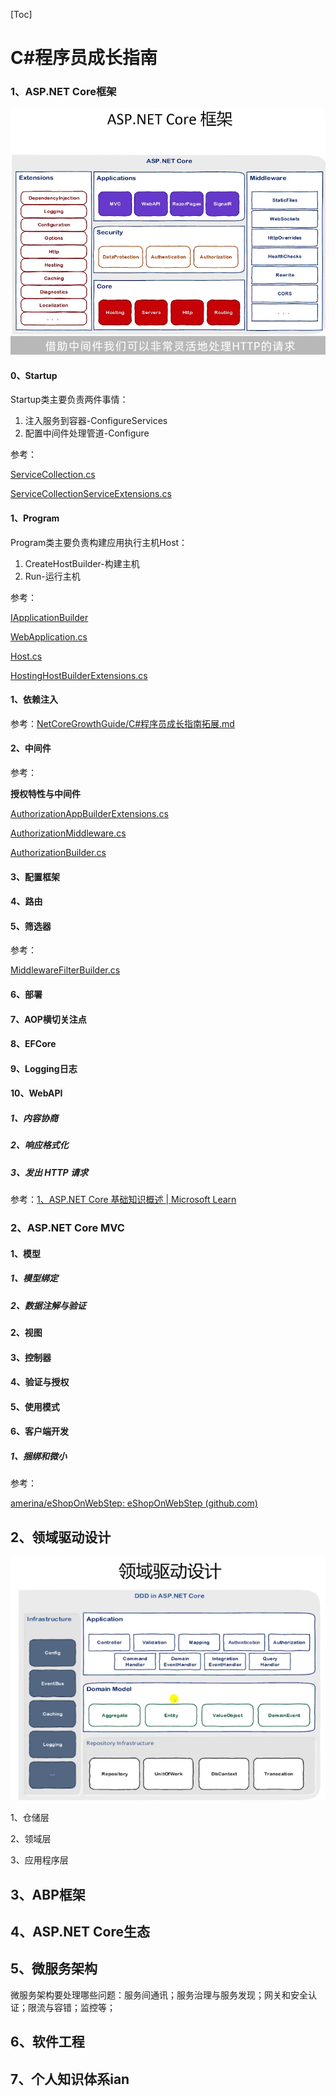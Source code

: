 [Toc]

# C#程序员成长指南

### 1、ASP.NET Core框架

<img src="Image\ASP.Net Core.png" alt="ASP.Net Core" style="zoom:80%;" />

#### 0、Startup

Startup类主要负责两件事情：

1. 注入服务到容器-ConfigureServices
2. 配置中间件处理管道-Configure





参考：

[ServiceCollection.cs](https://source.dot.net/#Microsoft.Extensions.DependencyInjection.Abstractions/ServiceCollection.cs)

[ServiceCollectionServiceExtensions.cs](https://source.dot.net/#Microsoft.Extensions.DependencyInjection.Abstractions/ServiceCollectionServiceExtensions.cs)

#### 1、Program

Program类主要负责构建应用执行主机Host：

1. CreateHostBuilder-构建主机
2. Run-运行主机



参考：

[IApplicationBuilder](https://source.dot.net/#Microsoft.AspNetCore.Http.Abstractions/IApplicationBuilder.cs)

[WebApplication.cs](https://source.dot.net/#Microsoft.AspNetCore/WebApplication.cs)



[Host.cs](https://source.dot.net/#Microsoft.Extensions.Hosting/Host.cs)

[HostingHostBuilderExtensions.cs](https://source.dot.net/#Microsoft.Extensions.Hosting/HostingHostBuilderExtensions.cs)



#### 1、依赖注入

参考：[NetCoreGrowthGuide/C#程序员成长指南拓展.md](https://github.com/amerina/NetCoreGrowthGuide/blob/main/C%23程序员成长指南拓展.md)

#### 2、中间件





参考：

**授权特性与中间件**

[AuthorizationAppBuilderExtensions.cs](https://source.dot.net/#Microsoft.AspNetCore.Authorization.Policy/AuthorizationAppBuilderExtensions.cs)

[AuthorizationMiddleware.cs](https://source.dot.net/#Microsoft.AspNetCore.Authorization.Policy/AuthorizationMiddleware.cs)

[AuthorizationBuilder.cs](https://source.dot.net/#Microsoft.AspNetCore.Authorization/AuthorizationBuilder.cs)



#### 3、配置框架

#### 4、路由

#### 5、筛选器



参考：

[MiddlewareFilterBuilder.cs](https://source.dot.net/#Microsoft.AspNetCore.Mvc.Core/Filters/MiddlewareFilterBuilder.cs)



#### 6、**部署**

#### 7、AOP横切关注点

#### 8、EFCore

#### 9、Logging日志

#### 10、WebAPI

##### 1、内容协商

##### 2、响应格式化

##### 3、发出 HTTP 请求



参考：[1、ASP.NET Core 基础知识概述 | Microsoft Learn](https://learn.microsoft.com/zh-cn/aspnet/core/fundamentals/?view=aspnetcore-6.0&tabs=windows)



### 2、ASP.NET Core MVC 



#### 1、模型

##### 1、模型绑定

##### 2、数据注解与验证



#### 2、视图





#### 3、控制器

#### 4、验证与授权

#### 5、使用模式

#### 6、客户端开发

##### 1、捆绑和微小



参考：

[amerina/eShopOnWebStep: eShopOnWebStep (github.com)](https://github.com/amerina/eShopOnWebStep)





## 2、领域驱动设计

<img src="Image\NetCoreDDD.png" alt="NetCoreDDD"  />

1、仓储层

2、领域层

3、应用程序层









## 3、ABP框架





## 4、ASP.NET Core生态





## 5、微服务架构

微服务架构要处理哪些问题：服务间通讯；服务治理与服务发现；网关和安全认证；限流与容错；监控等；







## 6、软件工程

## 7、个人知识体系ian
